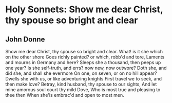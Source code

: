 # Holy Sonnets: Show me dear Christ, thy spouse so bright and clear
## John Donne
Show me dear Christ, thy spouse so bright and clear.
What! is it she which on the other shore
Goes richly painted? or which, robb'd and tore,
Laments and mourns in Germany and here?
Sleeps she a thousand, then peeps up one year?
Is she self-truth, and errs? now new, now outwore?
Doth she, and did she, and shall she evermore
On one, on seven, or on no hill appear?
Dwells she with us, or like adventuring knights
First travel we to seek, and then make love?
Betray, kind husband, thy spouse to our sights,
And let mine amorous soul court thy mild Dove,
Who is most true and pleasing to thee then
When she'is embrac'd and open to most men.